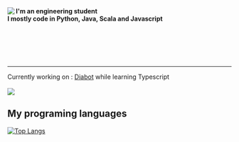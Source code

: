 <img align="left" src="https://github-readme-stats.vercel.app/api?username=Kethash&show_icons=true&theme=cobalt" />
<b> I'm an engineering student </br>
I mostly code in Python, Java, Scala and Javascript</b>
</br></br></br></br></br></br>

___

Currently working on : [Diabot](https://github.com/Kethash/DiaBot.git) while learning Typescript
</br></br>
<a href="https://github.com/Kethash/DiaBot">
	<img src="https://github-readme-stats.vercel.app/api/pin/?username=Kethash&repo=DiaBot" />
</a>

## My programing languages

[![Top Langs](https://github-readme-stats.vercel.app/api/top-langs/?username=Kethash&layout=compact)](https://github.com/Kethash/github-readme-stats)
